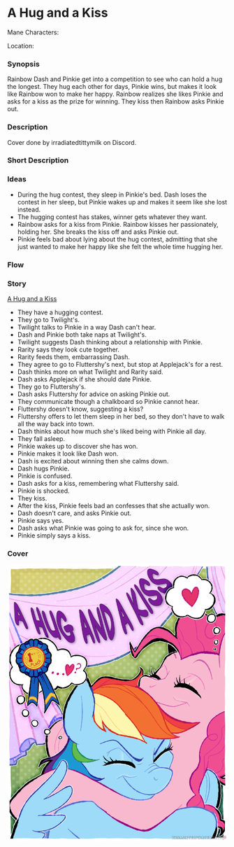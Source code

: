# A Hug and a Kiss

Mane Characters: 

Location: 

### Synopsis
Rainbow Dash and Pinkie get into a competition to see who can hold a hug the longest. They hug each other for days, Pinkie wins, but makes it look like Rainbow won to make her happy. Rainbow realizes she likes Pinkie and asks for a kiss as the prize for winning. They kiss then Rainbow asks Pinkie out.

### Description


Cover done by irradiatedtittymilk on Discord.

### Short Description


### Ideas
 - During the hug contest, they sleep in Pinkie's bed. Dash loses the contest in her sleep, but Pinkie wakes up and makes it seem like she lost instead.
 - The hugging contest has stakes, winner gets whatever they want.
 - Rainbow asks for a kiss from Pinkie. Rainbow kisses her passionately, holding her. She breaks the kiss off and asks Pinkie out.
 - Pinkie feels bad about lying about the hug contest, admitting that she just wanted to make her happy like she felt the whole time hugging her.

### Flow


### Story
[A Hug and a Kiss](./a-hug-and-a-kiss.md)
 - They have a hugging contest.
 - They go to Twilight's.
 - Twilight talks to Pinkie in a way Dash can't hear.
 - Dash and Pinkie both take naps at Twilight's.
 - Twilight suggests Dash thinking about a relationship with Pinkie.
 - Rarity says they look cute together.
 - Rarity feeds them, embarrassing Dash.
 - They agree to go to Fluttershy's next, but stop at Applejack's for a rest.
 - Dash thinks more on what Twilight and Rarity said.
 - Dash asks Applejack if she should date Pinkie.
 - They go to Fluttershy's.
 - Dash asks Fluttershy for advice on asking Pinkie out.
 - They communicate though a chalkboard so Pinkie cannot hear.
 - Fluttershy doesn't know, suggesting a kiss?
 - Fluttershy offers to let them sleep in her bed, so they don't have to walk all the way back into town.
 - Dash thinks about how much she's liked being with Pinkie all day.
 - They fall asleep.
 - Pinkie wakes up to discover she has won.
 - Pinkie makes it look like Dash won.
 - Dash is excited about winning then she calms down.
 - Dash hugs Pinkie.
 - Pinkie is confused.
 - Dash asks for a kiss, remembering what Fluttershy said.
 - Pinkie is shocked.
 - They kiss.
 - After the kiss, Pinkie feels bad an confesses that she actually won.
 - Dash doesn't care, and asks Pinkie out.
 - Pinkie says yes.
 - Dash asks what Pinkie was going to ask for, since she won.
 - Pinkie simply says a kiss.

### Cover

![cover](./cover.png)